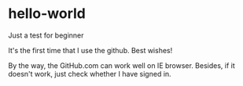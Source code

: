 # hello-world
Just a test for beginner

It's the first time that I use the github.
Best wishes!

By the way, the GitHub.com can work well on IE browser.
Besides, if it doesn't work, just check whether I have signed in.
